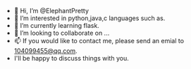 - 👋 Hi, I’m @ElephantPretty
- 👀 I’m interested in python,java,c languages such as.
- 🌱 I’m currently learning flask.
- 💞️ I’m looking to collaborate on ...
- 📫 If you would like to contact me, please send an emial to 104099455@qq.com.
- I'll be happy to discuss things with you.

<!---
ElephantPretty/ElephantPretty is a ✨ special ✨ repository because its `README.md` (this file) appears on your GitHub profile.
You can click the Preview link to take a look at your changes.
--->
